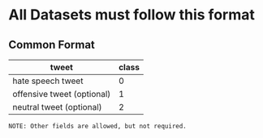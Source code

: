 # All Datasets must follow this format

## Common Format

| tweet                      | class |
| -------------------------- | ----- |
| hate speech tweet          | 0     |
| offensive tweet (optional) | 1     |
| neutral tweet (optional)   | 2     |

    NOTE: Other fields are allowed, but not required.
